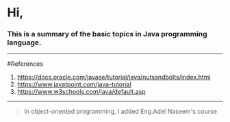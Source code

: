 # Hi,
### This is a summary of the basic topics in Java programming language.
---
#References
1. https://docs.oracle.com/javase/tutorial/java/nutsandbolts/index.html
2. https://www.javatpoint.com/java-tutorial
3. https://www.w3schools.com/java/default.asp
---
> In object-oriented programming, I added Eng.Adel Naseem's course
